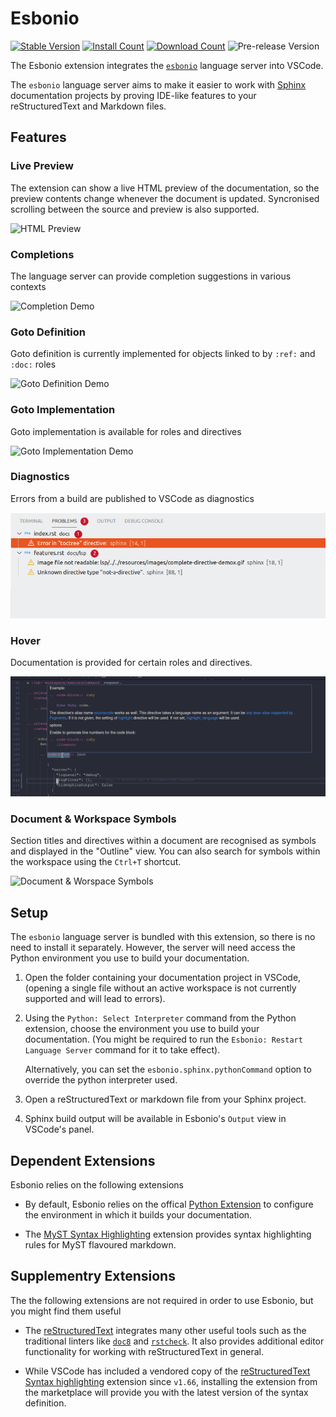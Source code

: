 # Esbonio

[![Stable Version](https://img.shields.io/visual-studio-marketplace/v/swyddfa.esbonio.svg?label=stable&color=&style=flat-square)](https://marketplace.visualstudio.com/items?itemName=swyddfa.esbonio)
[![Install Count](https://img.shields.io/visual-studio-marketplace/i/swyddfa.esbonio.svg?style=flat-square)](https://marketplace.visualstudio.com/items?itemName=swyddfa.esbonio)
[![Download Count](https://img.shields.io/visual-studio-marketplace/d/swyddfa.esbonio.svg?style=flat-square)](https://marketplace.visualstudio.com/items?itemName=swyddfa.esbonio)
![Pre-release Version](https://img.shields.io/visual-studio-marketplace/v/swyddfa.esbonio?include_prereleases&label=pre-release&style=flat-square)

The Esbonio extension integrates the [`esbonio`](https://pypi.org/project/esbonio/) language server into VSCode.

The `esbonio` language server aims to make it easier to work with [Sphinx](https://www.sphinx-doc.org/en/master/) documentation projects by proving IDE-like features to your reStructuredText and Markdown files.

## Features

### Live Preview

The extension can show a live HTML preview of the documentation, so the preview contents change whenever the document is updated.
Syncronised scrolling between the source and preview is also supported.

![HTML Preview](../resources/images/vscode-preview-demo.gif)

### Completions

The language server can provide completion suggestions in various contexts

![Completion Demo](../resources/images/completion-demo.gif)

### Goto Definition

Goto definition is currently implemented for objects linked to by
`:ref:` and `:doc:` roles

![Goto Definition Demo](../resources/images/definition-demo.gif)

### Goto Implementation

Goto implementation is available for roles and directives

![Goto Implementation Demo](../resources/images/implementation-demo.gif)
### Diagnostics

Errors from a build are published to VSCode as diagnostics

![Diagnostics](../resources/images/diagnostic-sphinx-errors-demo.png)

### Hover

Documentation is provided for certain roles and directives.

![Hover](../resources/images/hover-demo.png)

### Document & Workspace Symbols

Section titles and directives within a document are recognised as symbols and displayed in the "Outline" view.
You can also search for symbols within the workspace using the `Ctrl+T` shortcut.

![Document & Worspace Symbols](../resources/images/document-workspace-symbols-demo.png)

## Setup

The `esbonio` language server is bundled with this extension, so there is no need to install it separately.
However, the server will need access the Python environment you use to build your documentation.

1. Open the folder containing your documentation project in VSCode, (opening a single file without an active workspace is not currently supported and will lead to errors).

1. Using the `Python: Select Interpreter` command from the Python extension, choose the environment you use to build your documentation.
   (You might be required to run the `Esbonio: Restart Language Server` command for it to take effect).

   Alternatively, you can set the `esbonio.sphinx.pythonCommand` option to override the python interpreter used.

1. Open a reStructuredText or markdown file from your Sphinx project.

1. Sphinx build output will be available in Esbonio's `Output` view in VSCode's panel.

## Dependent Extensions

Esbonio relies on the following extensions

- By default, Esbonio relies on the offical [Python Extension](https://marketplace.visualstudio.com/items?itemName=ms-python.python) to configure the environment in which it builds your documentation.

- The [MyST Syntax Highlighting](https://marketplace.visualstudio.com/items?itemName=chrisjsewell.myst-tml-syntax) extension provides syntax highlighting rules for MyST flavoured markdown.

## Supplementry Extensions

The the following extensions are not required in order to use Esbonio, but you might find them useful

- The [reStructuredText](https://marketplace.visualstudio.com/items?itemName=lextudio.restructuredtext) integrates many other useful tools such as the traditional linters like [`doc8`](https://pypi.org/project/doc8/) and [`rstcheck`](https://pypi.org/project/rstcheck/).
  It also provides additional editor functionality for working with reStructuredText in general.

- While VSCode has included a vendored copy of the [reStructuredText Syntax highlighting](https://marketplace.visualstudio.com/items?itemName=trond-snekvik.simple-rst) extension since `v1.66`, installing the extension from the marketplace will provide you with the latest version of the syntax definition.
